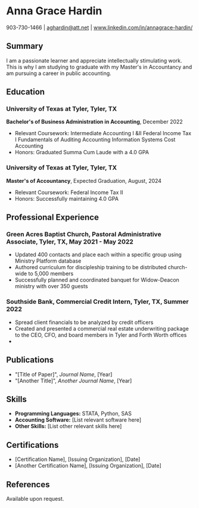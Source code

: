 # Anna Grace Hardin
903-730-1466 | aghardin@att.net | www.linkedin.com/in/annagrace-hardin/

## Summary
I am a passionate learner and appreciate intellectually stimulating work. This is why I am studying to graduate with my Master's in Accountancy and am pursuing a career in public accounting. 

## Education
### University of Texas at Tyler, Tyler, TX
**Bachelor's of Business Administration in Accounting**, December 2022
- Relevant Coursework: Intermediate Accounting I &II
                        Federal Income Tax I
                        Fundamentals of Auditing
                        Accounting Information Systems
                        Cost Accounting
- Honors: Graduated Summa Cum Laude with a 4.0 GPA

### University of Texas at Tyler, Tyler, TX
**Master's of Accountancy**, Expected Graduation, August, 2024
- Relevant Coursework: Federal Income Tax II
- Honors: Successfully maintaining 4.0 GPA

## Professional Experience
### Green Acres Baptist Church, Pastoral Administrative Associate, Tyler, TX, May 2021 - May 2022
- Updated 400 contacts and place each within a specific group using Ministry Platform database
- Authored curriculum for discipleship training to be distributed church-wide to 5,000 members
- Successfully planned and coordinated banquet for Widow-Deacon ministry with over 350 guests

### Southside Bank, Commercial Credit Intern, Tyler, TX, Summer 2022
- Spread client financials to be analyzed by credit officers
- Created and presented a commercial real estate underwriting package to the CEO, CFO, and board members in Tyler and Forth Worth offices
- 

## Publications
- "[Title of Paper]", *Journal Name*, [Year]
- "[Another Title]", *Another Journal Name*, [Year]

## Skills
- **Programming Languages:** STATA, Python, SAS
- **Accounting Software:** [List relevant software here]
- **Other Skills:** [List other relevant skills here]

## Certifications
- [Certification Name], [Issuing Organization], [Date]
- [Another Certification Name], [Issuing Organization], [Date]

## References
Available upon request.
